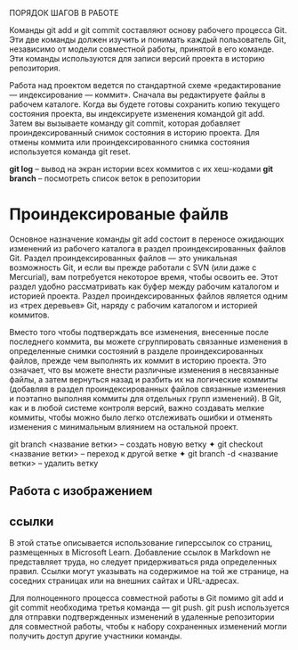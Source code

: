 
ПОРЯДОК ШАГОВ В РАБОТЕ

Команды git add и git commit составляют основу рабочего процесса Git. Эти две команды должен изучить и понимать каждый пользователь Git, независимо от модели совместной работы, принятой в его команде. Эти команды используются для записи версий проекта в историю репозитория.

Работа над проектом ведется по стандартной схеме «редактирование — индексирование — коммит». Сначала вы редактируете файлы в рабочем каталоге. Когда вы будете готовы сохранить копию текущего состояния проекта, вы индексируете изменения командой git add. Затем вы вызываете команду git commit, которая добавляет проиндексированный снимок состояния в историю проекта. Для отмены коммита или проиндексированного снимка состояния используется команда git reset.

**git log** – вывод на экран истории всех коммитов с их хеш-кодами
**git branch** – посмотреть список веток в репозитории



# Проиндексированые файлв

Основное назначение команды git add состоит в переносе ожидающих изменений из рабочего каталога в раздел проиндексированных файлов Git. Раздел проиндексированных файлов — это уникальная возможность Git, и если вы прежде работали с SVN (или даже с Mercurial), вам потребуется некоторое время, чтобы освоить ее. Этот раздел удобно рассматривать как буфер между рабочим каталогом и историей проекта. Раздел проиндексированных файлов является одним из «трех деревьев» Git, наряду с рабочим каталогом и историей коммитов.

Вместо того чтобы подтверждать все изменения, внесенные после последнего коммита, вы можете сгруппировать связанные изменения в определенные снимки состояний в разделе проиндексированных файлов, прежде чем выполнять их коммит в историю проекта. Это означает, что вы можете внести различные изменения в несвязанные файлы, а затем вернуться назад и разбить их на логические коммиты (добавляя в раздел проиндексированных файлов связанные изменения и поэтапно выполняя коммиты для отдельных групп изменений). В Git, как и в любой системе контроля версий, важно создавать мелкие коммиты, чтобы можно было легко отслеживать ошибки и отменять изменения с минимальным влиянием на остальной проект.

git branch <название ветки> – создать новую ветку
✦ git checkout <название ветки> – переход к другой ветке
✦ git branch -d <название ветки> – удалить ветку

## Работа с изображением


## ссылки

В этой статье описывается использование гиперссылок со страниц, размещенных в Microsoft Learn. Добавление ссылок в Markdown не представляет труда, но следует придерживаться ряда определенных правил. Ссылки могут указывать на содержимое на той же странице, на соседних страницах или на внешних сайтах и URL-адресах.

Для полноценного процесса совместной работы в Git помимо git add и git commit необходима третья команда — git push. git push используется для отправки подтвержденных изменений в удаленные репозитории для совместной работы, чтобы к набору сохраненных изменений могли получить доступ другие участники команды.
